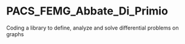 # PACS_FEMG_Abbate_Di_Primio
Coding a library to define, analyze and solve differential problems on graphs
